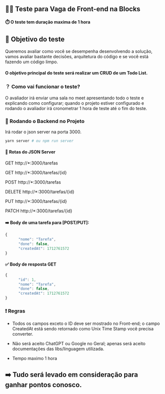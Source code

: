 ## 🧑‍🎨 Teste para Vaga de Front-end na Blocks

#### ⏱️ O teste tem duração maxima de 1 hora

## 📝 Objetivo do teste

Queremos avaliar como você se desempenha desenvolvendo a solução, vamos avaliar bastante decisões, arquitetura do código e se você está fazendo um código limpo.

#### O objetivo principal do teste será realizar um CRUD de um Todo List.

### ？ Como vai funcionar o teste?

O avaliador irá enviar uma sala no meet apresentando todo o teste e explicando como configurar; quando o projeto estiver configurado e rodando o avaliador irá cronometrar 1 hora de teste até o fim do teste.

### 🚀 Rodando o Backend no Projeto

Irá rodar o json server na porta 3000.

```bash
yarn server # ou npm run server
```

#### 📑 Rotas do JSON Server

GET http://\*:3000/tarefas

GET http://\*:3000/tarefas/{id}

POST http://\*:3000/tarefas

DELETE http://\*:3000/tarefas/{id}

PUT http://\*:3000/tarefas/{id}

PATCH http://\*:3000/tarefas/{id}

#### ➡️ Body de uma tarefa para [POST/PUT]:

```js
{
      "nome": "Tarefa",
      "done": false,
      "createdAt": 1712761572
}
```

#### ✅ Body de resposta GET

```js
{
      "id": 1,
      "nome": "Tarefa",
      "done": false,
      "createdAt": 1712761572
}
```

### ❗️ Regras

- Todos os campos exceto o ID deve ser mostrado no Front-end; o campo CreatedAt está sendo retornado como Unix Time Stamp você precisa converter.

- Não será aceito ChatGPT ou Google no Geral; apenas será aceito documentações das libs/linguagem utilizada.

- Tempo maximo 1 hora

## ➡️ Tudo será levado em consideração para ganhar pontos conosco.

